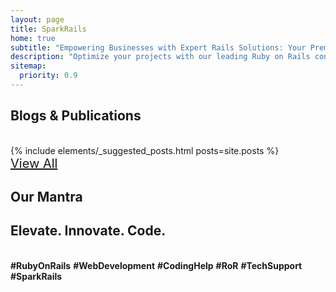 ```yaml
---
layout: page
title: SparkRails
home: true
subtitle: "Empowering Businesses with Expert Rails Solutions: Your Premier Rails Consulting Partner"
description: "Optimize your projects with our leading Ruby on Rails consulting services. Elevate development with tailored solutions. Contact us for expert Rails support."
sitemap:
  priority: 0.9
---
```


<div class="row mt-20">
	<div class="col-md-12 ">
		<h2 class='text-center'>Blogs &amp; Publications</h2>
		<br/>
		<div>
			{% include elements/_suggested_posts.html posts=site.posts %}
		</div>
	</div>
	<div class="col-md-12 text-right">
		<a href="/blog" class="btn btn-link simple" style="font-size: 20px"><i class="fa fa-arrow-right"></i>View All</a>
	</div>
</div>

<div class="row mt-20">
	<div class="col-md-12 ">
		<h2 class='text-center'>Our Mantra</h2>
		<div>
			<h2 class="text-center simple mantra">E<span class="medium-font-size black">l</span>evate<span class="medium-font-size black">.</span> Inn<span class='medium-font-size black'>ov</span>ate<span class="medium-font-size black">.</span> Cod<span class='black'>e.</span></h2>
		</div>
	</div>
</div>

<br/>
<footer>
	<div id="describe-text">
		<div class='justify para'>
			<div class='text-center'>
			<strong>#RubyOnRails</strong> <strong>#WebDevelopment</strong> <strong>#CodingHelp</strong> <strong>#RoR</strong> <strong>#TechSupport</strong> <strong>#SparkRails</strong>
			</div>
		</div>
	</div>
</footer>
